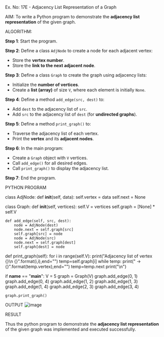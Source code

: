 Ex. No: 17E - Adjacency List Representation of a Graph

AIM:
To write a Python program to demonstrate the **adjacency list representation** of the given graph.


ALGORITHM:

**Step 1**: Start the program.

**Step 2**: Define a class `AdjNode` to create a node for each adjacent vertex:
- Store the **vertex number**.
- Store the **link to the next adjacent node**.

**Step 3**: Define a class `Graph` to create the graph using adjacency lists:
- Initialize the **number of vertices**.
- Create a **list (array)** of size `V`, where each element is initially `None`.

**Step 4**: Define a method `add_edge(src, dest)` to:
- Add `dest` to the adjacency list of `src`.
- Add `src` to the adjacency list of `dest` (for **undirected graphs**).

**Step 5**: Define a method `print_graph()` to:
- Traverse the adjacency list of each vertex.
- Print the **vertex** and its **adjacent nodes**.

**Step 6**: In the main program:
- Create a `Graph` object with `V` vertices.
- Call `add_edge()` for all desired edges.
- Call `print_graph()` to display the adjacency list.

**Step 7**: End the program.


PYTHON PROGRAM

class AdjNode:
	def __init__(self, data):
		self.vertex = data
		self.next = None

class Graph:
	def __init__(self, vertices):
		self.V = vertices
		self.graph = [None] * self.V

	def add_edge(self, src, dest):
		node = AdjNode(dest)
		node.next = self.graph[src]
		self.graph[src] = node
		node = AdjNode(src)
		node.next = self.graph[dest]
		self.graph[dest] = node

  def print_graph(self):
	    for i in range(self.V):
	        print("Adjacency list of vertex {}\n {}".format(i,i),end="")
	        temp=self.graph[i]
	        while temp:
	            print(" -> {}".format(temp.vertex),end="")
	            temp=temp.next
	        print("\n")

if __name__ == "__main__":
	V = 5
	graph = Graph(V)
	graph.add_edge(0, 1)
	graph.add_edge(0, 4)
	graph.add_edge(1, 2)
	graph.add_edge(1, 3)
	graph.add_edge(1, 4)
	graph.add_edge(2, 3)
	graph.add_edge(3, 4)

	graph.print_graph()



OUTPUT
![image](https://github.com/user-attachments/assets/a4d4852c-3c7f-44ce-97fb-46e70fcb74dc)


RESULT

Thus the python program to  demonstrate the **adjacency list representation** of the given graph was implemented and executed successfully.
